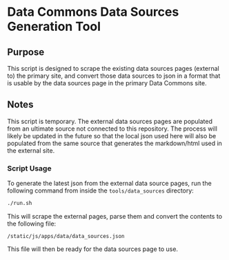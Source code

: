 # Data Commons Data Sources Generation Tool

## Purpose

This script is designed to scrape the existing data sources pages (external to)
the primary site, and convert those data sources to json in a format that 
is usable by the data sources page in the primary Data Commons site.

## Notes

This script is temporary. The external data sources pages are populated
from an ultimate source not connected to this repository. The process will
likely be updated in the future so that the local json used here will also be
populated from the same source that generates the markdown/html used in the external
site.

### Script Usage

To generate the latest json from the external data source pages, run the following
command from inside the `tools/data_sources` directory:

```bash
./run.sh
````

This will scrape the external pages, parse them and convert the contents to the
following file:

`/static/js/apps/data/data_sources.json`

This file will then be ready for the data sources page to use.
